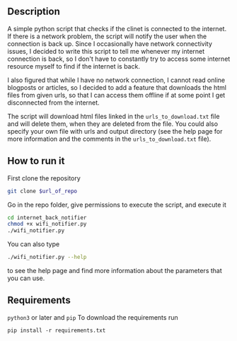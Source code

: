 ## Description
A simple python script that checks if the clinet is connected to the internet. If there is a network problem, the script will notify the user when the connection is back up. Since I occasionally have network connectivity issues, I decided to write this script to tell me whenever my internet connection is back, so I don't have to constantly try to access some internet resource myself to find if the internet is back.
    
I also figured that while I have no network connection, I cannot read online blogposts or articles, so I decided to add a feature that downloads the html files from given urls, so that I can access them offline if at some point I get disconnected from the internet. 
    
The script will download html files linked in the `urls_to_download.txt` file and will delete them, when they are deleted from the file. 
You could also specify your own file with urls and output directory (see the help page for more information and the comments in the `urls_to_download.txt` file).

## How to run it
First clone the repository
```bash
git clone $url_of_repo
```
Go in the repo folder, give permissions to execute the script, and execute it
```bash
cd internet_back_notifier
chmod +x wifi_notifier.py
./wifi_notifier.py
``` 
You can also type 
```bash
./wifi_notifier.py --help
```
to see the help page and find more information about the parameters that you can use.

## Requirements 
`python3` or later and `pip`
To download the requirements run
```
pip install -r requirements.txt
```
